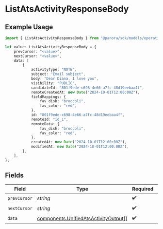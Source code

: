 # ListAtsActivityResponseBody

## Example Usage

```typescript
import { ListAtsActivityResponseBody } from "@panora/sdk/models/operations";

let value: ListAtsActivityResponseBody = {
    prevCursor: "<value>",
    nextCursor: "<value>",
    data: [
        {
            activityType: "NOTE",
            subject: "Email subject",
            body: "Dear Diana, I love you",
            visibility: "PUBLIC",
            candidateId: "801f9ede-c698-4e66-a7fc-48d19eebaa4f",
            remoteCreatedAt: new Date("2024-10-01T12:00:00Z"),
            fieldMappings: {
                fav_dish: "broccoli",
                fav_color: "red",
            },
            id: "801f9ede-c698-4e66-a7fc-48d19eebaa4f",
            remoteId: "id_1",
            remoteData: {
                fav_dish: "broccoli",
                fav_color: "red",
            },
            createdAt: new Date("2024-10-01T12:00:00Z"),
            modifiedAt: new Date("2024-10-01T12:00:00Z"),
        },
    ],
};
```

## Fields

| Field                                                                                        | Type                                                                                         | Required                                                                                     | Description                                                                                  |
| -------------------------------------------------------------------------------------------- | -------------------------------------------------------------------------------------------- | -------------------------------------------------------------------------------------------- | -------------------------------------------------------------------------------------------- |
| `prevCursor`                                                                                 | *string*                                                                                     | :heavy_check_mark:                                                                           | N/A                                                                                          |
| `nextCursor`                                                                                 | *string*                                                                                     | :heavy_check_mark:                                                                           | N/A                                                                                          |
| `data`                                                                                       | [components.UnifiedAtsActivityOutput](../../models/components/unifiedatsactivityoutput.md)[] | :heavy_check_mark:                                                                           | N/A                                                                                          |